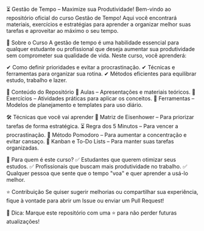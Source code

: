 ⏳ Gestão de Tempo – Maximize sua Produtividade!
Bem-vindo ao repositório oficial do curso Gestão de Tempo! Aqui você encontrará materiais, exercícios e estratégias para aprender a organizar melhor suas tarefas e aproveitar ao máximo o seu tempo.

📌 Sobre o Curso
A gestão de tempo é uma habilidade essencial para qualquer estudante ou profissional que deseja aumentar sua produtividade sem comprometer sua qualidade de vida. Neste curso, você aprenderá:

✔ Como definir prioridades e evitar a procrastinação.
✔ Técnicas e ferramentas para organizar sua rotina.
✔ Métodos eficientes para equilibrar estudo, trabalho e lazer.

📂 Conteúdo do Repositório
📁 Aulas – Apresentações e materiais teóricos.
📁 Exercícios – Atividades práticas para aplicar os conceitos.
📁 Ferramentas – Modelos de planejamento e templates para uso diário.

🛠️ Técnicas que você vai aprender
🚀 Matriz de Eisenhower – Para priorizar tarefas de forma estratégica.
⏳ Regra dos 5 Minutos – Para vencer a procrastinação.
📅 Método Pomodoro – Para aumentar a concentração e evitar cansaço.
📝 Kanban e To-Do Lists – Para manter suas tarefas organizadas.

🎯 Para quem é este curso?
✅ Estudantes que querem otimizar seus estudos.
✅ Profissionais que buscam mais produtividade no trabalho.
✅ Qualquer pessoa que sente que o tempo "voa" e quer aprender a usá-lo melhor.


⭐ Contribuição
Se quiser sugerir melhorias ou compartilhar sua experiência, fique à vontade para abrir um Issue ou enviar um Pull Request!

📢 Dica: Marque este repositório com uma ⭐ para não perder futuras atualizações!
